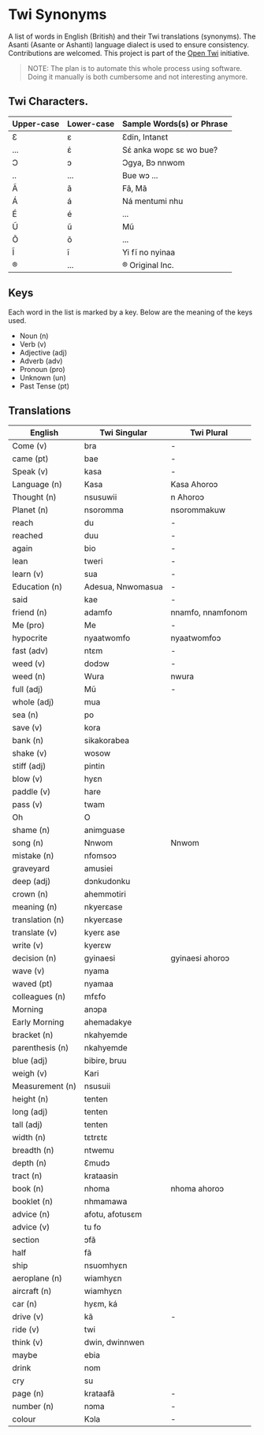 # Twi Synonyms

A list of words in English (British) and their Twi translations (synonyms). The Asanti (Asante or Ashanti) language dialect is used to ensure consistency. Contributions are welcomed. This project is part of the [Open Twi](https://github.com/aberba/open-twi) initiative. 

> NOTE: The plan is to automate this whole process using software. Doing it manually is both cumbersome and not interesting anymore. 

## Twi Characters.

Upper-case | Lower-case | Sample Words(s) or Phrase
-- | -- | --
Ɛ | ɛ | Ɛdin, Intanɛt
... | έ | Sέ anka wopɛ sɛ wo bue?
Ɔ | ɔ | Ɔgya, Bɔ nnwom
..| ... | Bue wɔ ...
Ã | ã | Fã, Mã
Á | á | Ná mentumi nhu
É | é | ...
Ũ | ũ | Mũ
Õ | õ | ...
Ĩ | ĩ | Yi fĩ no nyinaa
® | ... | ® Original Inc.

## Keys

Each word in the list is marked by a key. Below are the meaning of the keys used.

* Noun (n)
* Verb (v)
* Adjective (adj)
* Adverb (adv)
* Pronoun (pro)
* Unknown (un)
* Past Tense (pt)

## Translations

English         | Twi Singular      | Twi Plural
--------------- | ----------------- | -----------------
Come (v)        | bra               | -
came (pt)       | bae               | -
Speak (v)       | kasa              | -
Language (n)    | Kasa              | Kasa Ahoroɔ
Thought (n)     | nsusuwii          | n Ahoroɔ
Planet (n)      | nsoromma          | nsorommakuw
reach           | du                | -
reached         | duu               | -
again           | bio               | -
lean            | tweri             | -
learn (v)       | sua               | -
Education (n)   | Adesua, Nnwomasua | -
said            | kae               | -
friend (n)      | adamfo            | nnamfo, nnamfonom
Me (pro)        | Me                | -
hypocrite       | nyaatwomfo        | nyaatwomfoɔ
fast (adv)      | ntɛm              | -
weed (v)        | dodɔw             | -
weed (n)        | Wura              | nwura
full (adj)      | Mũ                | -
whole (adj)     | mua               |
sea (n)         | po                |
save (v)        | kora              |
bank (n)        | sikakorabea       |
shake (v)       | wosow             |
stiff (adj)     | pintin            |
blow (v)        | hyɛn              |
paddle (v)      | hare              |
pass (v)        | twam              |
Oh              | O                 |
shame (n)       | animguase         |
song (n)        | Nnwom             | Nnwom
mistake (n)     | nfomsoɔ           |
graveyard       | amusiei           |
deep (adj)      | dɔnkudonku        |
crown (n)       | ahemmotiri        |
meaning (n)     | nkyerɛase         |
translation (n) | nkyerɛase         |
translate (v)   | kyerɛ ase         |
write (v)       | kyerɛw            |
decision (n)    | gyinaesi          | gyinaesi ahoroɔ
wave (v)        | nyama             |
waved (pt)      | nyamaa            |
colleagues (n)  | mfɛfo             |
Morning         | anɔpa             |
Early Morning   | ahemadakye        |
bracket (n)     | nkahyemde         |
parenthesis (n) | nkahyemde         |
blue (adj)      | bibire, bruu      |
weigh (v)       | Kari              |
Measurement (n) | nsusuii           |
height (n)      | tenten            |
long (adj)      | tenten            |
tall (adj)      | tenten            |
width (n)       | tɛtrɛtɛ           |
breadth (n)     | ntwemu            |
depth (n)       | Ɛmudɔ             |
tract (n)       | krataasin         |
book (n)        | nhoma             | nhoma ahoroɔ
booklet (n)     | nhmamawa          |
advice (n)      | afotu, afotusɛm   |
advice (v)      | tu fo             |
section         | ɔfã              |
half            | fã               |
ship            | nsuomhyɛn         |
aeroplane (n)   | wiamhyɛn          |
aircraft (n)    | wiamhyɛn          |
car (n)         | hyɛm, ká          |
drive (v)       | kã               | -
ride (v)        | twi               |
think (v)       | dwin, dwinnwen    |
maybe           | ebia              |
drink           | nom               |
cry             | su                |
page (n)        | krataafã         | -
number (n)      | nɔma              | -
colour          | Kɔla              | -
